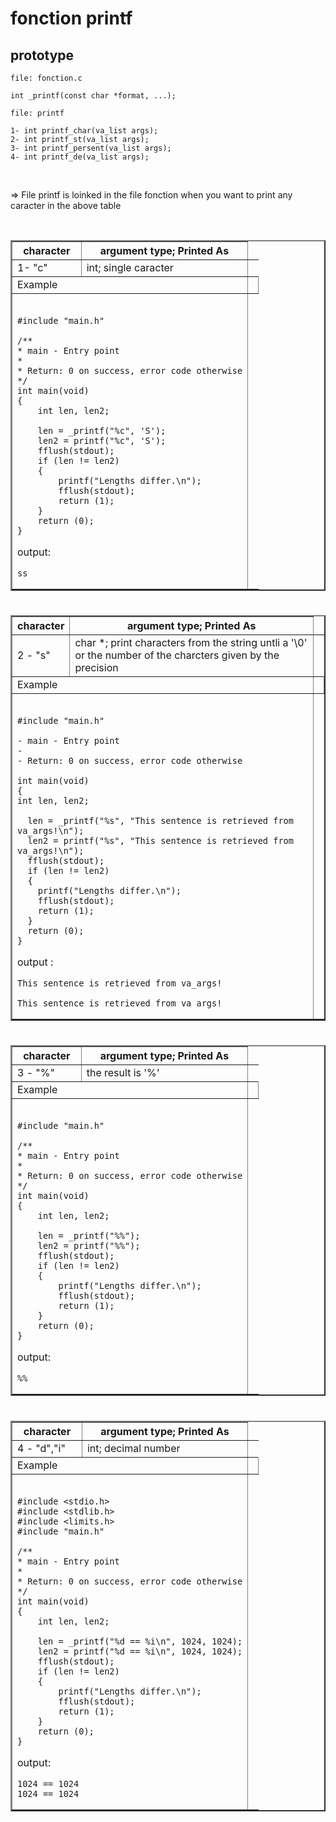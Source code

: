 # fonction printf

<h2>prototype</h2>

```
file: fonction.c

int _printf(const char *format, ...);
```

```
file: printf

1- int printf_char(va_list args);
2- int printf_st(va_list args);
3- int printf_persent(va_list args);
4- int printf_de(va_list args);
```

<br>
<p>=> File printf is loinked in  the file fonction when you want to print any caracter in the above table</p>
<br>
<table border="2">
    <thead>
        <tr>
            <th>character</th>
            <th>argument type; Printed As</th>
        </tr>
    </thead>
    <tbody>
        <tr>
            <td>1- "c"</td>
            <td>int; single caracter</td>
        </tr>   
        <tr>
            <td colspan="2">Example</td>
            <td></td>
        </tr>
        <tr>
            <td colspan="2"><br>

    #include "main.h"

    /**
    * main - Entry point
    *
    * Return: 0 on success, error code otherwise
    */
    int main(void)
    {
	    int len, len2;

	    len = _printf("%c", 'S');
	    len2 = printf("%c", 'S');
	    fflush(stdout);
	    if (len != len2)
	    {
		    printf("Lengths differ.\n");
		    fflush(stdout);
		    return (1);
	    }   
	    return (0);
    }
output:

    ss

</td>
</tr>
</tbody>
</table>

#

<table border="2">
    <thead>
        <tr>
            <th>character</th>
            <th>argument type; Printed As</th>
        </tr>
    </thead>
    <tbody>
       <td>2 - "s"</td>
          <td>char *; print characters from the string untli a  '\0' or the number of the charcters given by the precision</td>
          </tr>
        <tr>
            <td colspan="2">Example</td>
            <td></td>
        </tr>
<tr>
<td colspan="2"><br>

    #include "main.h"

    - main - Entry point
    -
    - Return: 0 on success, error code otherwise

    int main(void)
    {
    int len, len2;

      len = _printf("%s", "This sentence is retrieved from va_args!\n");
      len2 = printf("%s", "This sentence is retrieved from va_args!\n");
      fflush(stdout);
      if (len != len2)
      {
      	printf("Lengths differ.\n");
      	fflush(stdout);
      	return (1);
      }
      return (0);
    }
output :

    This sentence is retrieved from va_args!

    This sentence is retrieved from va_args!
</td>
</tr>
</tbody>
</table>

#

<table border="2">
    <thead>
        <tr>
            <th>character</th>
            <th>argument type; Printed As</th>
        </tr>
    </thead>
    <tbody>
<tr>
            <td>3 - "%"</td>
            <td>the result is '%'</td>
          </tr>
            <td colspan="2">Example</td>
            <td></td>
        </tr>
<tr>
    <td colspan="2"><br>

    #include "main.h"

    /**
    * main - Entry point
    *
    * Return: 0 on success, error code otherwise
    */
    int main(void)
    {
        int len, len2;

        len = _printf("%%");
        len2 = printf("%%");
        fflush(stdout);
        if (len != len2)
        {
            printf("Lengths differ.\n");
            fflush(stdout);
            return (1);
        }
        return (0);
    }
output:

    %%

</td>
</tr>
</tbody>
</table>

#

<table border="2">
    <thead>
        <tr>
            <th>character</th>
            <th>argument type; Printed As</th>
        </tr>
    </thead>
    <tbody>
      <tr>
              <td>4 - "d","i"</td>
              <td>int; decimal number</tr>
        </tr>
            <td colspan="2">Example</td>
            <td></td>
        </tr>
<tr>
    <td colspan="2"><br>


    #include <stdio.h>
    #include <stdlib.h>
    #include <limits.h>
    #include "main.h"

    /**
    * main - Entry point
    *
    * Return: 0 on success, error code otherwise
    */
    int main(void)
    {
        int len, len2;

        len = _printf("%d == %i\n", 1024, 1024);
        len2 = printf("%d == %i\n", 1024, 1024);
        fflush(stdout);
        if (len != len2)
        {
            printf("Lengths differ.\n");
            fflush(stdout);
            return (1);
        }
        return (0);
    }

output:

    1024 == 1024
    1024 == 1024

</td>
</tr>
</tbody>
</table>

#
